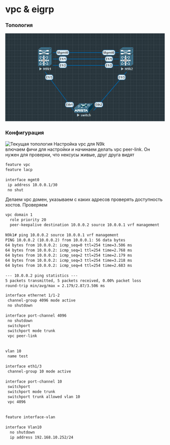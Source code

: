 # vpc & eigrp

### Топология
![топология](top.png "топология")

### Конфигурация
![Текущая топология](eve-ng_topology.png "Текущая топология")
Настройка vpc для N9k  
влючаем фичи для настройки и начинаем делать vpc peer-link. Он нужен для проверки, что нексусы живые, друг друга видят

```
feature vpc   
feature lacp

interface mgmt0 
 ip address 10.0.0.1/30
 no shut 
```
Делаем vpc домен, указываем с каких адресов проверять доступность хостов. Проверяем
```
vpc domain 1
  role priority 20
  peer-keepalive destination 10.0.0.2 source 10.0.0.1 vrf management

N9k1# ping 10.0.0.2 source 10.0.0.1 vrf management
PING 10.0.0.2 (10.0.0.2) from 10.0.0.1: 56 data bytes
64 bytes from 10.0.0.2: icmp_seq=0 ttl=254 time=3.506 ms
64 bytes from 10.0.0.2: icmp_seq=1 ttl=254 time=2.768 ms
64 bytes from 10.0.0.2: icmp_seq=2 ttl=254 time=2.179 ms
64 bytes from 10.0.0.2: icmp_seq=3 ttl=254 time=3.218 ms
64 bytes from 10.0.0.2: icmp_seq=4 ttl=254 time=2.683 ms

--- 10.0.0.2 ping statistics ---
5 packets transmitted, 5 packets received, 0.00% packet loss
round-trip min/avg/max = 2.179/2.87/3.506 ms
```



```
interface ethernet 1/1-2
 channel-group 4096 mode active
 no shutdown
 
interface port-channel 4096
 no shutdown 
 switchport
 switchport mode trunk 
 vpc peer-link


vlan 10 
 name test 
 
interface eth1/3
 channel-group 10 mode active

interface port-channel 10
 switchport 
 switchport mode trunk 
 switchport trunk allowed vlan 10
 vpc 4096


feature interface-vlan

interface Vlan10
  no shutdown
  ip address 192.168.10.252/24
```
